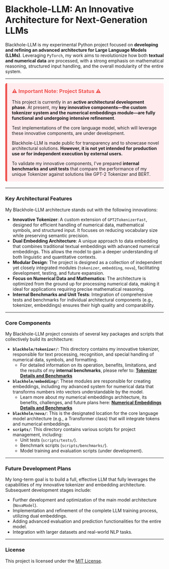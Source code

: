 # Blackhole-LLM: An Innovative Architecture for Next-Generation LLMs

Blackhole-LLM is my experimental Python project focused on **developing and refining an advanced architecture for Large Language Models (LLMs)**. Leveraging `PyTorch`, my work aims to revolutionize how both **textual and numerical data** are processed, with a strong emphasis on mathematical reasoning, structured input handling, and the overall modularity of the entire system.

---

<div style="background-color:#ffebee; padding:15px; border-radius:5px; border-left: 6px solid #ef5350; margin-bottom: 20px;">
    <h3 style="margin-top:0; color:#ef5350;">⚠️ Important Note: Project Status ⚠️</h3>
    <p style="margin-bottom: 0;">
        This project is currently in an <strong>active architectural development phase</strong>. At present, my <strong>key innovative components—the custom tokenizer system and the numerical embeddings module—are fully functional and undergoing intensive refinement</strong>.
    </p>
    <p style="margin-bottom: 0;">
        Test implementations of the core language model, which will leverage these innovative components, are under development.
    </p>
    <p style="margin-bottom: 0;">
        Blackhole-LLM is made public for transparency and to showcase novel architectural solutions. <strong>However, it is not yet intended for production use or for independent execution by external users.</strong>
    </p>
    <p style="margin-bottom: 0;">
        To validate my innovative components, I've prepared <strong>internal benchmarks and unit tests</strong> that compare the performance of my unique Tokenizer against solutions like GPT-2 Tokenizer and BERT.
    </p>
</div>

---

### Key Architectural Features

My Blackhole-LLM architecture stands out with the following innovations:

* **Innovative Tokenizer**: A custom extension of `GPT2TokenizerFast`, designed for efficient handling of numerical data, mathematical symbols, and structured input. It focuses on reducing vocabulary size while preserving semantic precision.
* **Dual Embedding Architecture**: A unique approach to data embedding that combines traditional textual embeddings with advanced numerical embeddings. This allows the model to gain a deeper understanding of both linguistic and quantitative contexts.
* **Modular Design**: The project is designed as a collection of independent yet closely integrated modules (`tokenizer`, `embedding`, `nova`), facilitating development, testing, and future expansion.
* **Focus on Numerical Data and Mathematics**: The architecture is optimized from the ground up for processing numerical data, making it ideal for applications requiring precise mathematical reasoning.
* **Internal Benchmarks and Unit Tests**: Integration of comprehensive tests and benchmarks for individual architectural components (e.g., tokenizer, embeddings) ensures their high quality and comparability.

---

### Core Components

My Blackhole-LLM project consists of several key packages and scripts that collectively build its architecture:

* **`blackhole/tokenizer/`**: This directory contains my innovative tokenizer, responsible for text processing, recognition, and special handling of numerical data, symbols, and formatting.
    * For detailed information on its operation, benefits, limitations, and the results of my **internal benchmarks**, please refer to: **[Tokenizer Details and Benchmarks](Benchmark_Tokenizer.md)**
* **`blackhole/embedding/`**: These modules are responsible for creating embeddings, including my advanced system for numerical data that transforms numbers into vectors understandable by the model.
    * Learn more about my numerical embeddings architecture, its benefits, challenges, and future plans here: **[Numerical Embeddings Details and Benchmarks](Benchmark_Embedding.md)**
* **`blackhole/nova/`**: This is the designated location for the core language model architecture (e.g., a Transformer class) that will integrate tokens and numerical embeddings.
* **`scripts/`**: This directory contains various scripts for project management, including:
    * Unit tests (`scripts/tests/`).
    * Benchmark scripts (`scripts/benchmarks/`).
    * Model training and evaluation scripts (under development).

---

### Future Development Plans

My long-term goal is to build a full, effective LLM that fully leverages the capabilities of my innovative tokenizer and embedding architecture. Subsequent development stages include:

* Further development and optimization of the main model architecture (`NovaModel`).
* Implementation and refinement of the complete LLM training process, utilizing dual embeddings.
* Adding advanced evaluation and prediction functionalities for the entire model.
* Integration with larger datasets and real-world NLP tasks.

---

### License

This project is licensed under the [MIT License](LICENSE).